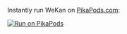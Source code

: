 Instantly run WeKan on [PikaPods.com](https://www.pikapods.com):

[![Run on PikaPods](https://wekan.fi/hosting/pikapods.svg)](https://www.pikapods.com/pods?run=wekan)